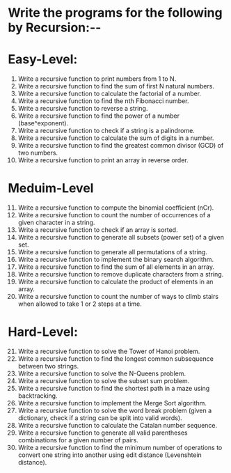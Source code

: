 # Write the programs for the following by Recursion:--

# Easy-Level:
1. Write a recursive function to print numbers from 1 to N.
2. Write a recursive function to find the sum of first N natural numbers.
3. Write a recursive function to calculate the factorial of a number.
4. Write a recursive function to find the nth Fibonacci number.
5. Write a recursive function to reverse a string.
6. Write a recursive function to find the power of a number (base^exponent).
7. Write a recursive function to check if a string is a palindrome.
8. Write a recursive function to calculate the sum of digits in a number.
9. Write a recursive function to find the greatest common divisor (GCD) of two numbers.
10. Write a recursive function to print an array in reverse order.

# Meduim-Level
11. Write a recursive function to compute the binomial coefficient (nCr).
12. Write a recursive function to count the number of occurrences of a given character in a string.
13. Write a recursive function to check if an array is sorted.
14. Write a recursive function to generate all subsets (power set) of a given set.
15. Write a recursive function to generate all permutations of a string.
16. Write a recursive function to implement the binary search algorithm.
17. Write a recursive function to find the sum of all elements in an array.
18. Write a recursive function to remove duplicate characters from a string.
19. Write a recursive function to calculate the product of elements in an array.
20. Write a recursive function to count the number of ways to climb stairs when allowed to take 1 or 2 steps at a time.

# Hard-Level:
21. Write a recursive function to solve the Tower of Hanoi problem.
22. Write a recursive function to find the longest common subsequence between two strings.
23. Write a recursive function to solve the N-Queens problem.
24. Write a recursive function to solve the subset sum problem.
25. Write a recursive function to find the shortest path in a maze using backtracking.
26. Write a recursive function to implement the Merge Sort algorithm.
27. Write a recursive function to solve the word break problem (given a dictionary, check if a string can be split into valid words).
28. Write a recursive function to calculate the Catalan number sequence.
29. Write a recursive function to generate all valid parentheses combinations for a given number of pairs.
30. Write a recursive function to find the minimum number of operations to convert one string into another using edit distance (Levenshtein distance).

